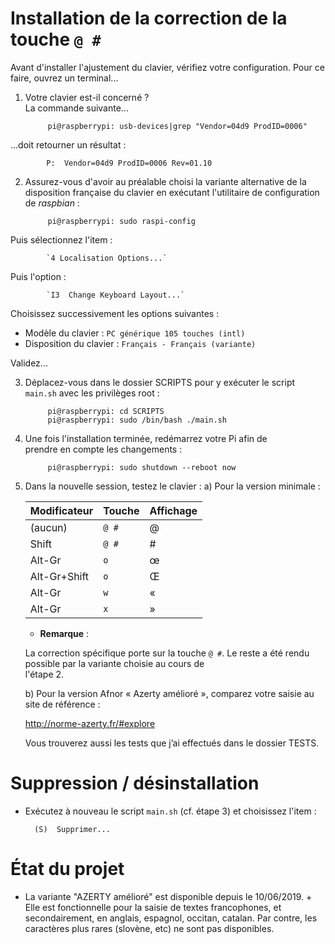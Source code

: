 # Installation de la correction de la touche `@ #`

Avant d'installer l'ajustement du clavier, vérifiez votre configuration.
Pour ce faire, ouvrez un terminal...

1. Votre clavier est-il concerné ?  
La commande suivante... 

     		pi@raspberrypi: usb-devices|grep "Vendor=04d9 ProdID=0006"
		
...doit retourner un résultat :

     		P:  Vendor=04d9 ProdID=0006 Rev=01.10

2. Assurez-vous d'avoir au préalable choisi la variante alternative
de la disposition française du clavier en exécutant l'utilitaire de 
configuration de _raspbian_ :

     		pi@raspberrypi: sudo raspi-config

Puis sélectionnez l'item :  

     		`4 Localisation Options...`

Puis l'option : 

     		`I3  Change Keyboard Layout...`

Choisissez successivement les options suivantes :

+ Modèle du clavier : `PC générique 105 touches (intl)`
+ Disposition du clavier : `Français - Français (variante)`

Validez...

3. Déplacez-vous dans le dossier SCRIPTS pour y exécuter le script `main.sh` avec 
les privilèges root :

      		pi@raspberrypi: cd SCRIPTS
      		pi@raspberrypi: sudo /bin/bash ./main.sh

4. Une fois l'installation terminée, redémarrez votre Pi afin de  
prendre en compte les changements :

     		pi@raspberrypi: sudo shutdown --reboot now
    
5. Dans la nouvelle session, testez le clavier :
    a) Pour la version minimale :


	| Modificateur | Touche | Affichage |
	|--------------|--------|-----------|
	| (aucun)      | `@ #`  | @         |               |
	| Shift        | `@ #`  | #         |
 	| Alt-Gr       | `o`    | œ         |
	| Alt-Gr+Shift | `o`    | Œ         |
	| Alt-Gr       | `w`    | «         |
	| Alt-Gr       | `x`    | »         |

    + **Remarque** :

    La correction spécifique porte sur la touche `@ #`.
    Le reste a été rendu possible par la variante choisie au cours de  
    l'étape 2.

    b) Pour la version Afnor « Azerty amélioré », comparez votre saisie au site de 
    référence :

    <http://norme-azerty.fr/#explore>
   
    Vous trouverez aussi les tests que j’ai effectués dans le dossier TESTS.

# Suppression / désinstallation

+ Exécutez à nouveau le script `main.sh` (cf. étape 3) et choisissez l'item :

		(S)  Supprimer...

# État du projet

+ La variante "AZERTY amélioré" est disponible depuis le 10/06/2019. + Elle est 
fonctionnelle pour la saisie de textes francophones, et secondairement, en 
anglais, espagnol, occitan, catalan. Par contre, les caractères plus rares 
(slovène, etc) ne sont pas disponibles.
